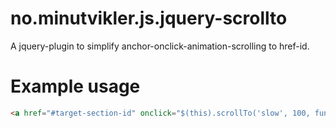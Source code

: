 no.minutvikler.js.jquery-scrollto
=================================

A jquery-plugin to simplify anchor-onclick-animation-scrolling to href-id.

Example usage
=============

```html
<a href="#target-section-id" onclick="$(this).scrollTo('slow', 100, function() { console.log('Complete'); });return false;"> Click me to scroll</a>
```

